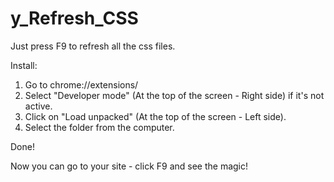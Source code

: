 # y_Refresh_CSS

Just press F9 to refresh all the css files.

Install:
1. Go to chrome://extensions/
2. Select "Developer mode" (At the top of the screen - Right side) if it's not active.
3. Click on "Load unpacked" (At the top of the screen - Left side).
4. Select the folder from the computer.

Done!

Now you can go to your site - click F9 and see the magic!
